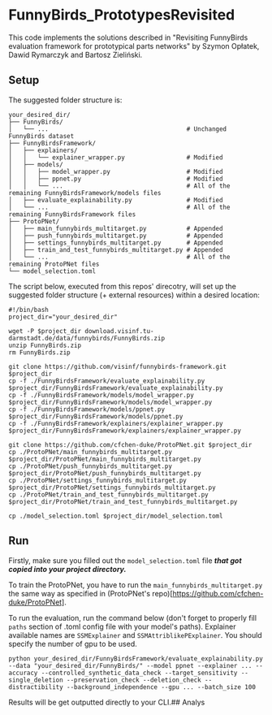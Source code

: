 # FunnyBirds_PrototypesRevisited
This code implements the solutions described in "Revisiting FunnyBirds evaluation framework for prototypical parts networks" by Szymon Opłatek, Dawid Rymarczyk and Bartosz Zieliński.

## Setup

The suggested folder structure is:

    your_desired_dir/
    ├── FunnyBirds/
    │   └── ...                                      # Unchanged FunnyBirds dataset 
    ├── FunnyBirdsFramework/
    │   ├── explainers/
    │   │   └── explainer_wrapper.py                 # Modified
    │   ├── models/
    │   │   ├── model_wrapper.py                     # Modified
    │   │   ├── ppnet.py                             # Modified
    │   │   └── ...                                  # All of the remaining FunnyBirdsFramework/models files
    │   ├── evaluate_explainability.py               # Modified
    │   └── ...                                      # All of the remaining FunnyBirdsFramework files
    ├── ProtoPNet/
    │   ├── main_funnybirds_multitarget.py           # Appended
    │   ├── push_funnybirds_multitarget.py           # Appended
    │   ├── settings_funnybirds_multitarget.py       # Appended
    │   ├── train_and_test_funnybirds_multitarget.py # Appended
    │   └── ...                                      # All of the remaining ProtoPNet files
    └── model_selection.toml

The script below, executed from this repos' direcotry, will set up the suggested folder structure (+ external resources) within a desired location:

    #!/bin/bash
    project_dir="your_desired_dir"

    wget -P $project_dir download.visinf.tu-darmstadt.de/data/funnybirds/FunnyBirds.zip
    unzip FunnyBirds.zip
    rm FunnyBirds.zip

    git clone https://github.com/visinf/funnybirds-framework.git $project_dir
    cp -f ./FunnyBirdsFramework/evaluate_explainability.py $project_dir/FunnyBirdsFramework/evaluate_explainability.py
    cp -f ./FunnyBirdsFramework/models/model_wrapper.py $project_dir/FunnyBirdsFramework/models/model_wrapper.py
    cp -f ./FunnyBirdsFramework/models/ppnet.py $project_dir/FunnyBirdsFramework/models/ppnet.py
    cp -f ./FunnyBirdsFramework/explainers/explainer_wrapper.py $project_dir/FunnyBirdsFramework/explainers/explainer_wrapper.py

    git clone https://github.com/cfchen-duke/ProtoPNet.git $project_dir
    cp ./ProtoPNet/main_funnybirds_multitarget.py $project_dir/ProtoPNet/main_funnybirds_multitarget.py
    cp ./ProtoPNet/push_funnybirds_multitarget.py $project_dir/ProtoPNet/push_funnybirds_multitarget.py
    cp ./ProtoPNet/settings_funnybirds_multitarget.py $project_dir/ProtoPNet/settings_funnybirds_multitarget.py
    cp ./ProtoPNet/train_and_test_funnybirds_multitarget.py $project_dir/ProtoPNet/train_and_test_funnybirds_multitarget.py

    cp ./model_selection.toml $project_dir/model_selection.toml

## Run

Firstly, make sure you filled out the `model_selection.toml` file ***that got copied into your project directory.***

To train the ProtoPNet, you have to run the `main_funnybirds_multitarget.py` the same way as specified in (ProtoPNet's repo)[https://github.com/cfchen-duke/ProtoPNet].

To run the evaluation, run the command below (don't forget to properly fill `paths` section of .toml config file with your model's paths). Explainer available names are `SSMExplainer` and `SSMAttriblikePExplainer`. You should specify the number of gpu to be used.

`python your_desired_dir/FunnyBirdsFramework/evaluate_explainability.py --data "your_desired_dir/FunnyBirds/" --model ppnet --explainer ... --accuracy --controlled_synthetic_data_check --target_sensitivity --single_deletion --preservation_check --deletion_check --distractibility --background_independence --gpu ... --batch_size 100`

Results will be get outputted directly to your CLI.## Analys